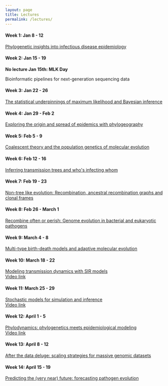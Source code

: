 ```yaml
---
layout: page
title: Lectures
permalink: /lectures/
---
```


#### Week 1: Jan 8 - 12

[Phylogenetic insights into infectious disease epidemiology][lecture1] <br>

[lecture1]: <{{site.baseurl}}/lectures/MolEpi.PhyloInsights.2024.Lecture1.pdf>

#### Week 2: Jan 15 - 19

**No lecture Jan 15th: MLK Day** <br>

Bioinformatic pipelines for next-generation sequencing data <br>

#### Week 3: Jan 22 - 26

[The statistical underpinnings of maximum likelihood and Bayesian inference][lecture2] <br>

[lecture2]: <{{site.baseurl}}/lectures/MolEpi.StatisticalUnderpinnings.2024.Lecture2.pdf>

#### Week 4: Jan 29 - Feb 2

[Exploring the origin and spread of epidemics with phylogeography][lecture3] <br>

[lecture3]: <{{site.baseurl}}/lectures/MolEpi.Phylogeography.2022.Lecture3.pdf>

#### Week 5: Feb 5 - 9

[Coalescent theory and the population genetics of molecular evolution][lecture4] <br>

[lecture4]: <{{site.baseurl}}/lectures/MolEpi.CoalescentTheory.2022.Lecture4.pdf>

#### Week 6: Feb 12 - 16

[Inferring transmission trees and who's infecting whom][lecture5] <br>

[lecture5]: <{{site.baseurl}}/lectures/MolEpi.TransmissionTrees.2022.Lecture5.pdf>

#### Week 7: Feb 19 - 23

[Non-tree like evolution: Recombination, ancestral recombination graphs and clonal frames][lecture6] <br>

[lecture6]: <{{site.baseurl}}/lectures/MolEpi.Recombination.2022.Lecture6.pdf>

#### Week 8: Feb 26 - March 1

[Recombine often or perish: Genome evolution in bacterial and eukaryotic pathogens][lecture7] <br>

[lecture7]: <{{site.baseurl}}/lectures/MolEpi.GenomeEvolution2022.Lecture7.pdf>

#### Week 9: March 4 - 8

[Multi-type birth-death models and adaptive molecular evolution][lecture8] <br>

[lecture8]: <{{site.baseurl}}/lectures/MolEpi.BirthDeathModels.2022.Lecture8.pdf>

#### Week 10: March 18 - 22

[Modeling transmission dynamics with SIR models][lecture9] <br>
[Video link][video-lecture9] <br>

[lecture9]: <{{site.baseurl}}/lectures/MolEpi.EpiModels.2022.Lecture9.pdf>
[video-lecture9]: <https://youtu.be/oU3wdcx5W5Q>

#### Week 11: March 25 - 29

[Stochastic models for simulation and inference][lecture10] <br>
[Video link][video-lecture10] <br>

[lecture10]: <{{site.baseurl}}/lectures/MolEpi.StochasticModels.2022.Lecture10.pdf>
[video-lecture10]: <https://youtu.be/qyomLyVh3hQ>

#### Week 12: April 1 - 5

[Phylodynamics: phylogenetics meets epidemiological modeling][lecture11] <br>
[Video link][video-lecture11] <br>

[lecture11]: <{{site.baseurl}}/lectures/MolEpi.Phylodynamics.2022.Lecture11.pdf>
[video-lecture11]: <https://youtu.be/R2YqOXDuNMM>

#### Week 13: April 8 - 12

[After the data deluge: scaling strategies for massive genomic datasets][lecture12] <br>

[lecture12]: <{{site.baseurl}}/lectures/MolEpi.FasterMethods.2022.Lecture12.pdf>

#### Week 14: April 15 - 19

[Predicting the (very near) future: forecasting pathogen evolution][lecture13] <br>

[lecture13]: <{{site.baseurl}}/lectures/MolEpi.PredictingPathogenEvolution.2022.Lecture13.pdf>



